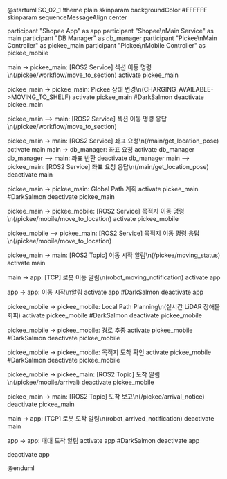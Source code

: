 @startuml SC_02_1
!theme plain
skinparam backgroundColor #FFFFFF
skinparam sequenceMessageAlign center

participant "Shopee App" as app
participant "Shopee\nMain Service" as main
participant "DB Manager" as db_manager
participant "Pickee\nMain Controller" as pickee_main
participant "Pickee\nMobile Controller" as pickee_mobile

main -> pickee_main: [ROS2 Service] 섹션 이동 명령\n(/pickee/workflow/move_to_section)
activate pickee_main

pickee_main -> pickee_main: Pickee 상태 변경\n(CHARGING_AVAILABLE->MOVING_TO_SHELF)
activate pickee_main #DarkSalmon
deactivate pickee_main

pickee_main --> main: [ROS2 Service] 섹션 이동 명령 응답\n(/pickee/workflow/move_to_section)

pickee_main -> main: [ROS2 Service] 좌표 요청\n(/main/get_location_pose)
activate main
main -> db_manager: 좌표 요청
activate db_manager
db_manager --> main: 좌표 반환
deactivate db_manager
main --> pickee_main: [ROS2 Service] 좌표 요청 응답\n(/main/get_location_pose)
deactivate main

pickee_main -> pickee_main: Global Path 계획
activate pickee_main #DarkSalmon
deactivate pickee_main

pickee_main -> pickee_mobile: [ROS2 Service] 목적지 이동 명령\n(/pickee/mobile/move_to_location)
activate pickee_mobile

pickee_mobile --> pickee_main: [ROS2 Service] 목적지 이동 명령 응답\n(/pickee/mobile/move_to_location)

pickee_main -> main: [ROS2 Topic] 이동 시작 알림\n(/pickee/moving_status)
activate main

main -> app: [TCP] 로봇 이동 알림\n(robot_moving_notification)
activate app

app -> app: 이동 시작\n알림
activate app #DarkSalmon
deactivate app

pickee_mobile -> pickee_mobile: Local Path Planning\n(실시간 LiDAR 장애물 회피)
activate pickee_mobile #DarkSalmon
deactivate pickee_mobile

pickee_mobile -> pickee_mobile: 경로 추종
activate pickee_mobile #DarkSalmon
deactivate pickee_mobile

pickee_mobile -> pickee_mobile: 목적지 도착 확인
activate pickee_mobile #DarkSalmon
deactivate pickee_mobile

pickee_mobile -> pickee_main: [ROS2 Topic] 도착 알림\n(/pickee/mobile/arrival)
deactivate pickee_mobile

pickee_main -> main: [ROS2 Topic] 도착 보고\n(/pickee/arrival_notice)
deactivate pickee_main

main -> app: [TCP] 로봇 도착 알림\n(robot_arrived_notification)
deactivate main

app -> app: 매대 도착 알림
activate app #DarkSalmon
deactivate app

deactivate app

@enduml